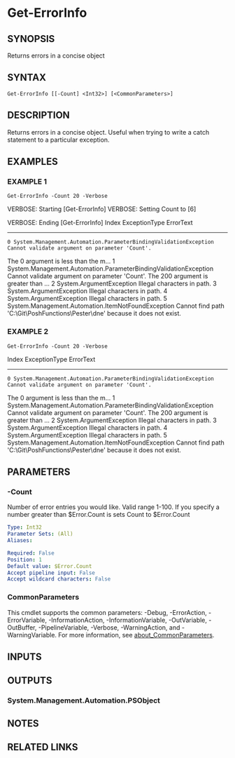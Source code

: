 ﻿---
external help file: PoshFunctions-help.xml
Module Name: poshfunctions
online version: http://wonkysoftware.appspot.com
schema: 2.0.0
---

# Get-ErrorInfo

## SYNOPSIS
Returns errors in a concise object

## SYNTAX

```
Get-ErrorInfo [[-Count] <Int32>] [<CommonParameters>]
```

## DESCRIPTION
Returns errors in a concise object.
Useful when trying to write a catch statement to a particular exception.

## EXAMPLES

### EXAMPLE 1
```
Get-ErrorInfo -Count 20 -Verbose
```

VERBOSE: Starting \[Get-ErrorInfo\]
VERBOSE: Setting Count to \[6\]

VERBOSE: Ending \[Get-ErrorInfo\]
Index ExceptionType                                                    ErrorText
----- -------------                                                    ---------
    0 System.Management.Automation.ParameterBindingValidationException Cannot validate argument on parameter 'Count'.
The 0 argument is less than the m...
    1 System.Management.Automation.ParameterBindingValidationException Cannot validate argument on parameter 'Count'.
The 200 argument is greater than ...
    2 System.ArgumentException                                         Illegal characters in path.
    3 System.ArgumentException                                         Illegal characters in path.
    4 System.ArgumentException                                         Illegal characters in path.
    5 System.Management.Automation.ItemNotFoundException               Cannot find path 'C:\Git\PoshFunctions\Pester\dne' because it does not exist.

### EXAMPLE 2
```
Get-ErrorInfo -Count 20 -Verbose
```

Index ExceptionType                                                    ErrorText
----- -------------                                                    ---------
    0 System.Management.Automation.ParameterBindingValidationException Cannot validate argument on parameter 'Count'.
The 0 argument is less than the m...
    1 System.Management.Automation.ParameterBindingValidationException Cannot validate argument on parameter 'Count'.
The 200 argument is greater than ...
    2 System.ArgumentException                                         Illegal characters in path.
    3 System.ArgumentException                                         Illegal characters in path.
    4 System.ArgumentException                                         Illegal characters in path.
    5 System.Management.Automation.ItemNotFoundException               Cannot find path 'C:\Git\PoshFunctions\Pester\dne' because it does not exist.

## PARAMETERS

### -Count
Number of error entries you would like.
Valid range 1-100.
If you specify a number greater than $Error.Count is sets Count to $Error.Count

```yaml
Type: Int32
Parameter Sets: (All)
Aliases:

Required: False
Position: 1
Default value: $Error.Count
Accept pipeline input: False
Accept wildcard characters: False
```

### CommonParameters
This cmdlet supports the common parameters: -Debug, -ErrorAction, -ErrorVariable, -InformationAction, -InformationVariable, -OutVariable, -OutBuffer, -PipelineVariable, -Verbose, -WarningAction, and -WarningVariable. For more information, see [about_CommonParameters](http://go.microsoft.com/fwlink/?LinkID=113216).

## INPUTS

## OUTPUTS

### System.Management.Automation.PSObject
## NOTES

## RELATED LINKS
